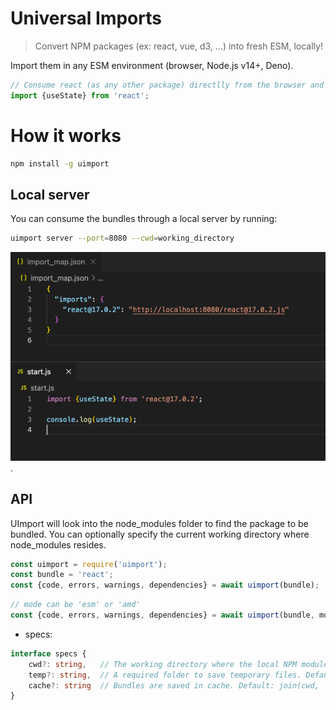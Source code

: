 # Universal Imports

> Convert NPM packages (ex: react, vue, d3, ...) into fresh ESM, locally!

Import them in any ESM environment (browser, Node.js v14+, Deno).

```javascript
// Consume react (as any other package) directlly from the browser and deno as ES modules.
import {useState} from 'react';
```

# How it works

```bash
npm install -g uimport
```

## Local server

You can consume the bundles through a local server by running:

```bash
uimport server --port=8080 --cwd=working_directory
```

![Deno consuming react as a local package](./readme/deno.png "Deno consuming react as a local package").

## API

UImport will look into the node_modules folder to find the package to be bundled. You can optionally specify the current
working directory where node_modules resides.

```javascript
const uimport = require('uimport');
const bundle = 'react';
const {code, errors, warnings, dependencies} = await uimport(bundle);
```

```javascript
// mode can be 'esm' or 'amd'
const {code, errors, warnings, dependencies} = await uimport(bundle, mode, specs);
```

* specs:

```typescript
interface specs {
    cwd?: string,   // The working directory where the local NPM modules are installed
    temp?: string,  // A required folder to save temporary files. Default: join(cwd, '.uimport/temp')
    cache?: string  // Bundles are saved in cache. Default: join(cwd, '.uimport/cache'); 
}
```
